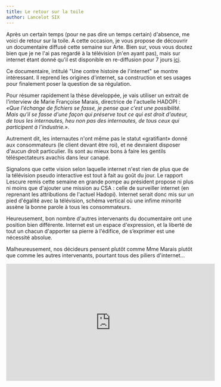 ```yaml
---
title: Le retour sur la toile
author: Lancelot SIX
---
```

Après un certain temps (pour ne pas dire un temps certain) d'absence, me voici de retour sur la toile. A cette occasion, je vous propose de découvrir un documentaire diffusé cette semaine sur Arte. Bien sur, vous vous doutez bien que je ne l'ai pas regardé à la télévision (n'en ayant pas), mais sur internet étant donné qu'il est disponible en re-diffusion pour 7 jours [ici](http://videos.arte.tv/fr/videos/une-contre-histoire-de-l-internet--7495632.html).

Ce documentaire, intitulé "Une contre histoire de l'internet" se montre intéressant. Il reprend les origines d'internet, sa construction et ses usages pour finalement poser la question de sa régulation.

Pour résumer rapidement la thèse développée, je vais utiliser un extrait de l'interview de Marie Françoise Marais, directrice de l'actuelle HADOPI : *«Que l'échange de fichiers se fasse, je pense que c'est une possibilité. Mais qu'il se fasse d'une façon qui préserve tout ce qui est droit d'auteur, de tous les internautes, heu non pas des internautes, de tous ceux qui participent à l'industrie.»*.

Autrement dit, les internautes n'ont même pas le statut «gratifiant» donné aux consommateurs (le client devant être roi), et ne devraient disposer d'aucun droit particulier. Ils sont au mieux bons à faire les gentils téléspectateurs avachis dans leur canapé.

Signalons que cette vision selon laquelle internet n'est rien de plus que de la télévision pseudo interactive est tout à fait au goût du jour. Le rapport Lescure remis cette semaine en grande pompe au président propose ni plus ni moins que d'ajouter une mission au CSA : celle de surveiller internet (en reprenant les attributions de l'actuel Hadopi). Internet serait donc mis sur un pied d'égalité avec la télévision, schéma vertical où une infime minorité assène la bonne parole à tous les consommateurs.

Heureusement, bon nombre d'autres intervenants du documentaire ont une position bien différente. Internet est un espace d'expression, et la liberté de tout un chacun d'apporter sa pierre à l'édifice, de s’exprimer est une nécessité absolue.

Malheureusement, nos décideurs pensent plutôt comme Mme Marais plutôt que comme les autres intervenants, pourtant tous des piliers d'internet...

<center>
<iframe width="560" height="315" src="http://www.youtube.com/embed/tztUbIPb5oQ" frameborder="0" allowfullscreen></iframe>
</center>
